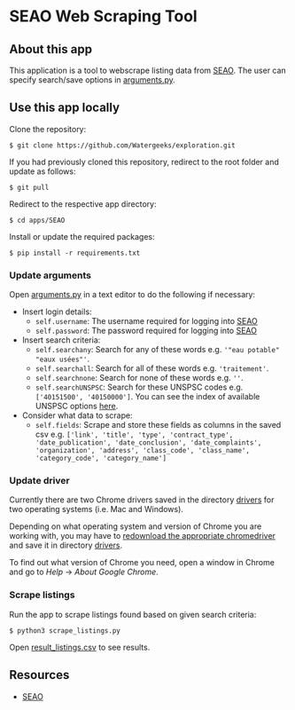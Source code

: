 # SEAO Web Scraping Tool

## About this app

This application is a tool to webscrape listing data from [SEAO](https://seao.ca/). The user can specify search/save options in [arguments.py](arguments.py).

## Use this app locally

Clone the repository:

```
$ git clone https://github.com/Watergeeks/exploration.git
```

If you had previously cloned this repository, redirect to the root folder and update as follows:

```
$ git pull
```

Redirect to the respective app directory:

```
$ cd apps/SEAO
```

Install or update the required packages:

```
$ pip install -r requirements.txt
```

### Update arguments

Open [arguments.py](arguments.py) in a text editor to do the following if necessary:
- Insert login details:
    - `self.username`: The username required for logging into [SEAO](https://seao.ca/)
    - `self.password`: The password required for logging into [SEAO](https://seao.ca/)
- Insert search criteria:
    - `self.searchany`: Search for any of these words e.g. `'"eau potable" "eaux usées"'`.
    - `self.searchall`: Search for all of these words e.g. `'traitement'`.
    - `self.searchnone`: Search for none of these words e.g. `''`.
    - `self.searchUNSPSC`: Search for these UNSPSC codes e.g. `['40151500', '40150000']`. You can see the index of available UNSPSC options [here](result_UNSPSC.csv).
- Consider what data to scrape:
    - `self.fields`: Scrape and store these fields as columns in the saved csv e.g. `['link', 'title', 'type', 'contract_type', 'date_publication', 'date_conclusion', 'date_complaints', 'organization', 'address', 'class_code', 'class_name', 'category_code', 'category_name']`

### Update driver

Currently there are two Chrome drivers saved in the directory [drivers](drivers/) for two operating systems (i.e. Mac and Windows). 

Depending on what operating system and version of Chrome you are working with, you may have to [redownload the appropriate chromedriver](https://sites.google.com/a/chromium.org/chromedriver/downloads) and save it in directory [drivers](drivers/). 

To find out what version of Chrome you need, open a window in Chrome and go to *Help* -> *About Google Chrome*.

### Scrape listings

Run the app to scrape listings found based on given search criteria:

```
$ python3 scrape_listings.py
```

Open [result_listings.csv](result_listings.csv) to see results.

## Resources

* [SEAO](https://seao.ca/)
